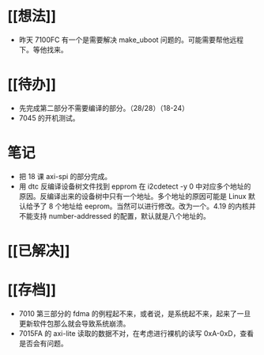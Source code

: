 # [[想法]]
- 昨天 7100FC 有一个是需要解决 make_uboot 问题的。可能需要帮他远程下。等他找来。
# [[待办]]
- 先完成第二部分不需要编译的部分。（28/28）（18-24）
- 7045 的开机测试。
# 笔记
- 把 18 课 axi-spi 的部分完成。
- 用 dtc 反编译设备树文件找到 epprom 在 i2cdetect -y 0 中对应多个地址的原因。反编译出来的设备树中只有一个地址。多个地址的原因可能是 Linux 默认给予了 8 个地址给 eeprom。当然可以进行修改。改为一个。4.19 的内核并不能支持 number-addressed 的配置，默认就是八个地址的。
# [[已解决]]

# [[存档]]
- 7010 第三部分的 fdma 的例程起不来，或者说，是系统起不来，起来了一旦更新软件包那么就会导致系统崩溃。
- 7015FA 的 axi-lite 读取的数据不对，在考虑进行裸机的读写 0xA-0xD，查看是否会有问题。